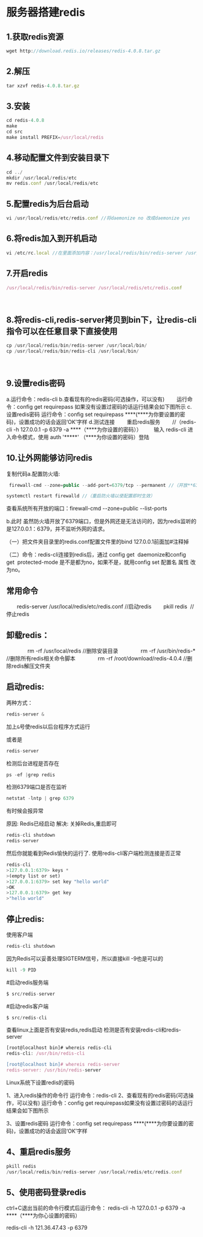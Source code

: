 # 服务器搭建redis

## 1.获取redis资源
```js
wget http://download.redis.io/releases/redis-4.0.8.tar.gz
```

## 2.解压
```js
tar xzvf redis-4.0.8.tar.gz
```
## 3.安装
```js
cd redis-4.0.8
make
cd src
make install PREFIX=/usr/local/redis
```

## 4.移动配置文件到安装目录下
```js
cd ../
mkdir /usr/local/redis/etc
mv redis.conf /usr/local/redis/etc
```

## 5.配置redis为后台启动
```js
vi /usr/local/redis/etc/redis.conf //将daemonize no 改成daemonize yes
```
## 6.将redis加入到开机启动
```js
vi /etc/rc.local //在里面添加内容：/usr/local/redis/bin/redis-server /usr/local/redis/etc/redis.conf (意思就是开机调用这段开启redis的命令)
```

## 7.开启redis
```js
/usr/local/redis/bin/redis-server /usr/local/redis/etc/redis.conf 
```
 
## 8.将redis-cli,redis-server拷贝到bin下，让redis-cli指令可以在任意目录下直接使用
```js
cp /usr/local/redis/bin/redis-server /usr/local/bin/
cp /usr/local/redis/bin/redis-cli /usr/local/bin/
```

 
## 9.设置redis密码
a.运行命令：redis-cli
b.查看现有的redis密码(可选操作，可以没有)
　　运行命令：config get requirepass 如果没有设置过密码的话运行结果会如下图所示
c.设置redis密码
    运行命令：config set requirepass ****(****为你要设置的密码)，设置成功的话会返回‘OK’字样
d.测试连接
　　重启redis服务
　　//（redis-cli -h 127.0.0.1 -p 6379 -a ****（****为你设置的密码））
　　输入 redis-cli 进入命令模式，使用 auth '*****' （****为你设置的密码）登陆　　　　　 

## 10.让外网能够访问redis
复制代码a.配置防火墙: 
```js
 firewall-cmd --zone=public --add-port=6379/tcp --permanent //（开放**6379**端口）

systemctl restart firewalld //（重启防火墙以使配置即时生效）
```
查看系统所有开放的端口：firewall-cmd --zone=public --list-ports

b.此时 虽然防火墙开放了6379端口，但是外网还是无法访问的，因为redis监听的是127.0.0.1：6379，并不监听外网的请求。

（一）把文件夹目录里的redis.conf配置文件里的bind 127.0.0.1前面加#注释掉

（二）命令：redis-cli连接到redis后，通过 config get  daemonize和config get  protected-mode 是不是都为no，如果不是，就用config set 配置名 属性 改为no。


## 常用命令　　
　　redis-server /usr/local/redis/etc/redis.conf //启动redis
　　pkill redis  //停止redis
## 卸载redis：
　　　　rm -rf /usr/local/redis //删除安装目录
　　　　rm -rf /usr/bin/redis-* //删除所有redis相关命令脚本
　　　　rm -rf /root/download/redis-4.0.4 //删除redis解压文件夹
## 启动redis:
两种方式：
```js
redis-server &
```
加上`&`号使redis以后台程序方式运行

或者是
```js
redis-server
```
检测后台进程是否存在
```js
ps -ef |grep redis
```

检测6379端口是否在监听
```js
netstat -lntp | grep 6379
```

有时候会报异常

原因: Redis已经启动
解决: 关掉Redis,重启即可
```js
redis-cli shutdown
redis-server
```

然后你就能看到Redis愉快的运行了.
使用redis-cli客户端检测连接是否正常
```js
redis-cli
>127.0.0.1:6379> keys *
>(empty list or set)
>127.0.0.1:6379> set key "hello world" 
>OK
>127.0.0.1:6379> get key
>"hello world"
```
## 停止redis:
使用客户端
```js
redis-cli shutdown
```
因为Redis可以妥善处理SIGTERM信号，所以直接kill -9也是可以的
```js
kill -9 PID
```

#启动redis服务端
```js
$ src/redis-server
```

#启动redis客户端
```js
$ src/redis-cli
```

查看linux上面是否有安装redis,redis启动
检测是否有安装redis-cli和redis-server
```js
[root@localhost bin]# whereis redis-cli
redis-cli: /usr/bin/redis-cli

[root@localhost bin]# whereis redis-server
redis-server: /usr/bin/redis-server
```

Linux系统下设置redis的密码

1、进入redis操作的命令行
运行命令：redis-cli
2、查看现有的redis密码(可选操作，可以没有)
运行命令：config get requirepass如果没有设置过密码的话运行结果会如下图所示


3、设置redis密码
运行命令：config set requirepass ****(****为你要设置的密码)，设置成功的话会返回‘OK’字样

## 4、重启redis服务
```js
pkill redis
/usr/local/redis/bin/redis-server /usr/local/redis/etc/redis.conf 
```

## 5、使用密码登录redis

ctrl+C退出当前的命令行模式后运行命令：
redis-cli -h 127.0.0.1 -p 6379 -a ****（****为你心设置的密码）  



redis-cli -h 121.36.47.43 -p 6379